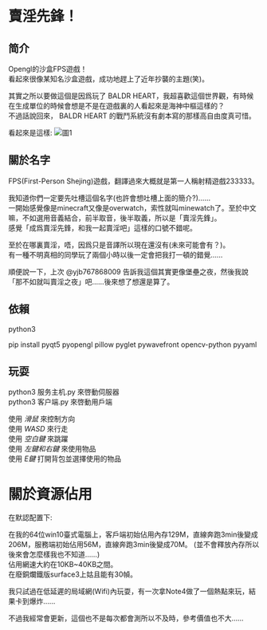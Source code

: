 # 賣淫先鋒！

## 简介

Opengl的沙盒FPS遊戲！   
看起來很像某知名沙盒遊戲，成功地趕上了近年抄襲的主題(笑)。   

其實之所以要做這個是因爲玩了 BALDR HEART，我超喜歡這個世界觀，有時候在生成單位的時候會想是不是在遊戲裏的人看起來是海神中樞這樣的？   
不過話說回來， BALDR HEART 的戰鬥系統沒有劇本寫的那樣高自由度真可惜。

看起來是這樣: 
![圖1](圖.jpg)

## 關於名字

FPS(First-Person Shejing)遊戲，翻譯過來大概就是第一人稱射精遊戲233333。

我知道你們一定要先吐槽這個名字(也許會想吐槽上面的簡介?)……   
一開始感覺像是minecraft又像是overwatch，索性就叫minewatch了。至於中文嘛，不如選用音義結合，前半取音，後半取義，所以是「賣淫先鋒」。   
感覺「成爲賣淫先鋒，和我一起賣淫吧」這樣的口號不錯呢。   

至於在哪裏賣淫，唔，因爲只是音譯所以現在還沒有(未來可能會有？)。   
有一種不明真相的同學玩了兩個小時以後一定會把我打一頓的錯覺……   

順便說一下，上次 @yjb767868009 告訴我這個其實更像堡壘之夜，然後我說「那不如就叫賣淫之夜」吧……後來想了想還是算了。

## 依賴

python3

pip install pyqt5 pyopengl pillow pyglet pywavefront opencv-python pyyaml

## 玩耍

python3 服务主机.py 來啓動伺服器   
python3 客户端.py 來啓動用戶端   

使用 *滑鼠* 來控制方向   
使用 *WASD* 來行走   
使用 *空白鍵* 來跳躍   
使用 *左鍵和右鍵* 來使用物品   
使用 *E鍵* 打開背包並選擇使用的物品   

# 關於資源佔用

在默認配置下: 

在我的64位win10臺式電腦上，客戶端初始佔用內存129M，直線奔跑3min後變成206M，服務端初始佔用56M，直線奔跑3min後變成70M。
(並不會釋放內存所以後來會怎麼樣我也不知道……)   
佔用網速大約在10KB~40KB之間。   
在廢銅爛鐵版surface3上姑且能有30幀。   

我只試過在低延遲的局域網(Wifi)內玩耍，有一次拿Note4做了一個熱點來玩，結果卡到爆炸……

不過我經常會更新，這個也不是每次都會測所以不及時，參考價值也不大……